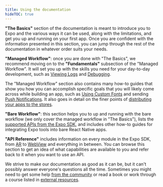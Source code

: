 ```yaml
---
title: Using the documentation
hideTOC: true
---
```


**"The Basics"** section of the documentation is meant to introduce you to Expo and the various ways it can be used, along with the limitations, and get you up and running on your first app. Once you are confident with the information presented in this section, you can jump through the rest of the documentation in whatever order suits your needs.

**"Managed Workflow"**: once you are done with "The Basics", we recommend moving on to the **"Fundamentals"** subsection of the "Managed Workflow". It will set you up with the skills you need for your day-to-day development, such as [Viewing Logs](../../workflow/logging/) and [Debugging](../../workflow/debugging/).

The "Managed Workflow" section also contains many how-to guides that show you how you can accomplish specific goals that you will likely come across while building an app, such as [Using Custom Fonts](../../guides/using-custom-fonts/) and sending [Push Notifications](../../push-notifications/overview/). It also goes in detail on the finer points of [distributing your apps to the stores](../../distribution/introduction/).

**"Bare Workflow"**: this section helps you to up and running with the bare workflow (we only cover the managed workflow in "The Basics"), lists the [supported APIs from the Expo SDK](../../bare/unimodules-full-list/), and includes other how-to guides for integrating Expo tools into bare React Native apps.

**"API Reference"** includes information on every module in the Expo SDK, from [AR](/versions/latest/sdk/AR/) to [WebView](/versions/latest/sdk/webview) and everything in between. You can browse this section to get an idea of what capabilities are available to you and refer back to it when you want to use an API.

We strive to make our documentation as good as it can be, but it can't possibly answer everyone's questions all the time. Sometimes you might need to get some help [from the community](../community/) or read a book or work through a course listed in [external resources](../additional-resources/).

